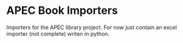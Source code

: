# APEC Book Importers


Importers for the APEC library project. For now just contain an excel importer (not complete) writen in python.


